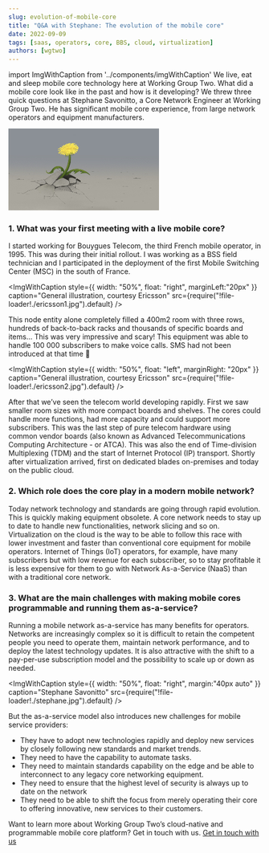```yaml
---
slug: evolution-of-mobile-core
title: "Q&A with Stephane: The evolution of the mobile core"
date: 2022-09-09
tags: [saas, operators, core, BBS, cloud, virtualization]
authors: [wgtwo]
---
```


import ImgWithCaption from '../components/imgWithCaption'
We live, eat and sleep mobile core technology here at Working Group Two. What did a mobile core look like in the past and how is it developing? We threw three quick questions at Stephane Savonitto, a Core Network Engineer at Working Group Two. He has significant mobile core experience, from large network operators and equipment manufacturers. 

![Flower punching through](./flower.jpg)

<!--truncate-->

### 1. What was your first meeting with a live mobile core? 
I started working for Bouygues Telecom, the third French mobile operator, in 1995. This was during their initial rollout. I was working as a BSS field technician and I participated in the deployment of the first Mobile Switching Center (MSC) in the south of France.

<ImgWithCaption
  style={{
    width: "50%",
    float: "right",
    marginLeft:"20px"
  }}
  caption="General illustration, courtesy Ericsson"
  src={require("!file-loader!./ericsson1.jpg").default}
  />

This node entity alone completely filled a 400m2 room with three rows, hundreds of back-to-back racks and thousands of specific boards and items... This was very impressive and scary! This equipment was able to handle 100 000 subscribers to make voice calls. SMS had not been introduced at that time 🙂

<ImgWithCaption
  style={{
    width: "50%",
    float: "left",
    marginRight: "20px"
  }}
  caption="General illustration, courtesy Ericsson"
  src={require("!file-loader!./ericsson2.jpg").default}
  />

After that we’ve seen the telecom world developing rapidly. First we saw smaller room sizes with more compact boards and shelves. The cores could handle more functions, had more capacity and could support more subscribers. This was the last step of pure telecom hardware using common vendor boards (also known as Advanced Telecommunications Computing Architecture - or ATCA). This was also the end of Time-division Multiplexing (TDM) and the start of Internet Protocol (IP) transport. Shortly after virtualization arrived, first on dedicated blades on-premises and today on the public cloud.

### 2. Which role does the core play in a modern mobile network?
Today network technology and standards are going through rapid evolution. This is quickly making equipment obsolete. A core network needs to stay up to date to handle new functionalities, network slicing and so on. Virtualization on the cloud is the way to be able to follow this race with lower investment and faster than conventional core equipment for mobile operators. Internet of Things (IoT) operators, for example, have many subscribers but with low revenue for each subscriber, so to stay profitable it is less expensive for them to go with Network As-a-Service (NaaS) than with a traditional core network. 
 
### 3. What are the main challenges with making mobile cores programmable and running them as-a-service? 
Running a mobile network as-a-service has many benefits for operators. Networks are increasingly complex so it is difficult to retain the competent people you need to operate them, maintain network performance, and to deploy the latest technology updates. It is also attractive with the shift to a pay-per-use subscription model and the possibility to scale up or down as needed.

<ImgWithCaption
  style={{
    width: "50%",
    float: "right",
    margin:"40px auto"
  }}
  caption="Stephane Savonitto"
  src={require("!file-loader!./stephane.jpg").default}
/>

But the as-a-service model also introduces new challenges for mobile service providers:
- They have to adopt new technologies rapidly and deploy new services by closely following new standards and market trends. 
- They need to have the capability to automate tasks. 
- They need to maintain standards capability on the edge and be able to interconnect to any legacy core networking equipment. 
- They need to ensure that the highest level of security is always up to date on the network
- They need to be able to shift the focus from merely operating their core to offering innovative, new services to their customers. 

Want to learn more about Working Group Two’s cloud-native and programmable mobile core platform? Get in touch with us. [Get in touch with us](https://www.wgtwo.com/contact/)
